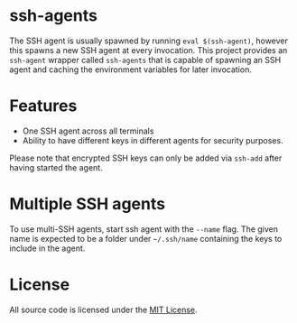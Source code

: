 # ssh-agents

The SSH agent is usually spawned by running `eval $(ssh-agent)`, however
this spawns a new SSH agent at every invocation. This project provides
an `ssh-agent` wrapper called `ssh-agents` that is capable of spawning
an SSH agent and caching the environment variables for later invocation.

# Features

- One SSH agent across all terminals
- Ability to have different keys in different agents for security
  purposes.

Please note that encrypted SSH keys can only be added via `ssh-add`
after having started the agent.

# Multiple SSH agents

To use multi-SSH agents, start ssh agent with the `--name` flag. The
given name is expected to be a folder under `~/.ssh/name` containing the
keys to include in the agent.

# License

All source code is licensed under the [MIT License](LICENSE).
